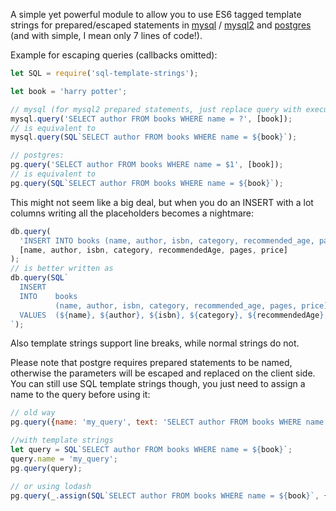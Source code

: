 A simple yet powerful module to allow you to use ES6 tagged template strings for prepared/escaped statements in [mysql](https://www.npmjs.com/package/mysql) / [mysql2](https://www.npmjs.com/package/mysql2) and [postgres](https://www.npmjs.com/package/pq) (and with simple, I mean only 7 lines of code!).

Example for escaping queries (callbacks omitted):
```js
let SQL = require('sql-template-strings');

let book = 'harry potter';

// mysql (for mysql2 prepared statements, just replace query with execute):
mysql.query('SELECT author FROM books WHERE name = ?', [book]);
// is equivalent to
mysql.query(SQL`SELECT author FROM books WHERE name = ${book}`);

// postgres:
pg.query('SELECT author FROM books WHERE name = $1', [book]);
// is equivalent to
pg.query(SQL`SELECT author FROM books WHERE name = ${book}`);
```
This might not seem like a big deal, but when you do an INSERT with a lot columns writing all the placeholders becomes a nightmare:

```js
db.query(
  'INSERT INTO books (name, author, isbn, category, recommended_age, pages, price) VALUES (?, ?, ?, ?, ?, ?, ?)',
  [name, author, isbn, category, recommendedAge, pages, price]
);
// is better written as
db.query(SQL`
  INSERT
  INTO    books
          (name, author, isbn, category, recommended_age, pages, price)
  VALUES  (${name}, ${author}, ${isbn}, ${category}, ${recommendedAge}, ${pages}, ${price})
`);
```
Also template strings support line breaks, while normal strings do not.

Please note that postgre requires prepared statements to be named, otherwise the parameters will be escaped and replaced on the client side.
You can still use SQL template strings though, you just need to assign a name to the query before using it:
```js
// old way
pg.query({name: 'my_query', text: 'SELECT author FROM books WHERE name = $1', values: [book]});

//with template strings
let query = SQL`SELECT author FROM books WHERE name = ${book}`;
query.name = 'my_query';
pg.query(query);

// or using lodash
pg.query(_.assign(SQL`SELECT author FROM books WHERE name = ${book}`, {name: 'my_query'}))
```